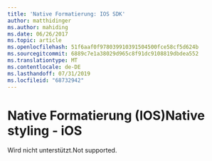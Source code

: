 ```yaml
---
title: 'Native Formatierung: IOS SDK'
author: matthidinger
ms.author: mahiding
ms.date: 06/26/2017
ms.topic: article
ms.openlocfilehash: 51f6aaf0f978039910391504500fce58cf5d624b
ms.sourcegitcommit: 6889c7e1a38029d965c8f91dc9108819dbdea552
ms.translationtype: MT
ms.contentlocale: de-DE
ms.lasthandoff: 07/31/2019
ms.locfileid: "68732942"
---
```

# <a name="native-styling---ios"></a><span data-ttu-id="7ce7e-102">Native Formatierung (IOS)</span><span class="sxs-lookup"><span data-stu-id="7ce7e-102">Native styling - iOS</span></span>

<span data-ttu-id="7ce7e-103">Wird nicht unterstützt.</span><span class="sxs-lookup"><span data-stu-id="7ce7e-103">Not supported.</span></span>